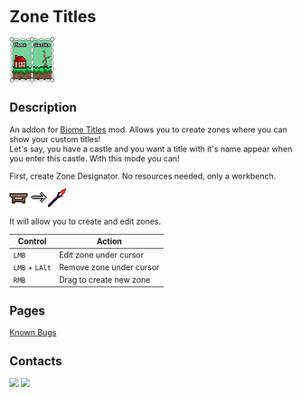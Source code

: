 ﻿# Zone Titles

![icon](icon.png)

## Description

An addon for [Biome Titles](https://github.com/MGTro/BTitles-1.4.3/tree/master) mod. Allows you to create zones where you can show your custom titles!
<br>Let's say, you have a castle and you want a title with it's name appear when you enter this castle. With this mode you can!

First, create Zone Designator. No resources needed, only a workbench.

![recipe](RecipePicture.png)

It will allow you to create and edit zones.

| Control        | Action                   |
|----------------|--------------------------|
| `LMB`          | Edit zone under cursor   |
| `LMB` + `LAlt` | Remove zone under cursor |
| `RMB`          | Drag to create new zone  |

## Pages
[Known Bugs](KnownBugs.md)

## Contacts
<a href="https://discordapp.com/users/341065601625620481/"><img src="https://assets-global.website-files.com/6257adef93867e50d84d30e2/636e0a69f118df70ad7828d4_icon_clyde_blurple_RGB.svg" height="32"/></a>
<a href="https://steamcommunity.com/id/SoftFurDragon/"><img src="https://community.akamai.steamstatic.com/public/shared/images/header/logo_steam.svg?t=962016" height="32"/></a>